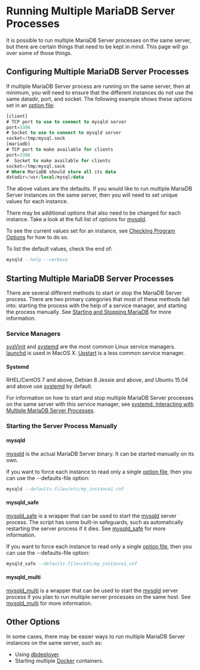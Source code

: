 # Running Multiple MariaDB Server Processes

It is possible to run multiple MariaDB Server processes on the same server, but there are certain things that need to be kept in mind. This page will go over some of those things.

## Configuring Multiple MariaDB Server Processes

If multiple MariaDB Server process are running on the same server, then at minimum, you will need to ensure that the different instances do not use the same <a undefined>datadir</a>, <a undefined>port</a>, and <a undefined>socket</a>. The following example shows these options set in an [option file](/mariadb-administration/getting-installing-and-upgrading-mariadb/configuring-mariadb-with-option-files/):

```sql
[client]
# TCP port to use to connect to mysqld server
port=3306
# Socket to use to connect to mysqld server
socket=/tmp/mysql.sock
[mariadb]
# TCP port to make available for clients
port=3306
#  Socket to make available for clients
socket=/tmp/mysql.sock
# Where MariaDB should store all its data
datadir=/usr/local/mysql/data
```

The above values are the defaults. If you would like to run multiple MariaDB Server instances on the same server, then you will need to set unique values for each instance.

There may be additional options that also need to be changed for each instance. Take a look at the full list of options for [mysqld](/mariadb-administration/getting-installing-and-upgrading-mariadb/starting-and-stopping-mariadb/mysqld-options/).

To see the current values set for an instance, see [Checking Program Options](/kb/en/configuring-mariadb-with-option-files/#checking-program-options) for how to do so.

To list the default values, check the end of:

```sql
mysqld --help --verbose
```

## Starting Multiple MariaDB Server Processes

There are several different methods to start or stop the MariaDB Server process. There are two primary categories that most of these methods fall into: starting the process with the help of a service manager, and starting the process manually. See [Starting and Stopping MariaDB](/kb/en/starting-and-stopping-mariadb-starting-and-stopping-mariadb/) for more information.

### Service Managers

[sysVinit](/mariadb-administration/getting-installing-and-upgrading-mariadb/starting-and-stopping-mariadb/sysvinit/) and [systemd](/mariadb-administration/getting-installing-and-upgrading-mariadb/starting-and-stopping-mariadb/systemd/) are the most common Linux service managers. [launchd](/mariadb-administration/getting-installing-and-upgrading-mariadb/starting-and-stopping-mariadb/launchd/) is used in MacOS X. [Upstart](https://en.wikipedia.org/wiki/Upstart_(software)) is a less common service manager.

#### Systemd

RHEL/CentOS 7 and above, Debian 8 Jessie and above, and Ubuntu 15.04 and above use [systemd](/mariadb-administration/getting-installing-and-upgrading-mariadb/starting-and-stopping-mariadb/systemd/) by default.

For information on how to start and stop multiple MariaDB Server processes on the same server with this service manager, see [systemd: Interacting with Multiple MariaDB Server Processes](/kb/en/systemd/#interacting-with-multiple-mariadb-server-processes).

### Starting the Server Process Manually

#### mysqld

[mysqld](/mariadb-administration/getting-installing-and-upgrading-mariadb/starting-and-stopping-mariadb/mysqld-options/) is the actual MariaDB Server binary. It can be started manually on its own.

If you want to force each instance to read only a single [option file](/mariadb-administration/getting-installing-and-upgrading-mariadb/configuring-mariadb-with-option-files/), then you can use the <a undefined>--defaults-file</a> option:

```sql
mysqld --defaults-file=/etc/my_instance1.cnf
```

#### mysqld_safe

[mysqld_safe](/mariadb-administration/getting-installing-and-upgrading-mariadb/starting-and-stopping-mariadb/mysqld_safe/) is a wrapper that can be used to start the [mysqld](/mariadb-administration/getting-installing-and-upgrading-mariadb/starting-and-stopping-mariadb/mysqld-options/) server process. The script has some built-in safeguards, such as automatically restarting the server process if it dies. See [mysqld_safe](/mariadb-administration/getting-installing-and-upgrading-mariadb/starting-and-stopping-mariadb/mysqld_safe/) for more information.

If you want to force each instance to read only a single [option file](/mariadb-administration/getting-installing-and-upgrading-mariadb/configuring-mariadb-with-option-files/), then you can use the <a undefined>--defaults-file</a> option:

```sql
mysqld_safe --defaults-file=/etc/my_instance1.cnf
```

#### mysqld_multi

[mysqld_multi](/mariadb-administration/getting-installing-and-upgrading-mariadb/starting-and-stopping-mariadb/mysqld_multi/) is a wrapper that can be used to start the [mysqld](/mariadb-administration/getting-installing-and-upgrading-mariadb/starting-and-stopping-mariadb/mysqld-options/) server process if you plan to run multiple server processes on the same host. See [mysqld_multi](/mariadb-administration/getting-installing-and-upgrading-mariadb/starting-and-stopping-mariadb/mysqld_multi/) for more information.

## Other Options

In some cases, there may be easier ways to run multiple MariaDB Server instances on the same server, such as:

- Using [dbdeployer](/clients-utilities/dbdeployer/).
- Starting multiple [Docker](/mariadb-administration/getting-installing-and-upgrading-mariadb/binary-packages/automated-mariadb-deployment-and-administration/docker-and-mariadb/installing-and-using-mariadb-via-docker/) containers.